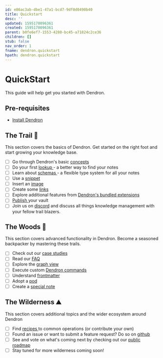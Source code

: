 ```yaml
---
id: e86ac3ab-dbe1-47a1-bcd7-9df0d0490b40
title: Quickstart
desc: ''
updated: 1595170096361
created: 1595170096361
parent: b0fe6ef7-1553-4280-bc45-a71824c2ce36
children: []
stub: false
nav_order: 1
fname: dendron.quickstart
hpath: dendron.quickstart
---
```

# QuickStart

This guide will help get you started with Dendron. 

## Pre-requisites

- [Install Dendron ](d95b93bf-5e6f-4dd0-b7d7-c8e29e061876)
  <!-- - Get familiar with the [basics](https://code.visualstudio.com/docs/editor/codebasics) of VSCode, an open source [IDE](https://www.codecademy.com/articles/what-is-an-ide) from Microsoft (and what Dendron is built on top of)  -->

## The Trail 🥾

This section covers the basics of Dendron. Get started on the right foot and start growing your knowledge base. 

- [ ] Go through Dendron's basic [concepts ](c6fd6bc4-7f75-4cbb-8f34-f7b99bfe2d50)
- [ ] Do your first [lookup ](a7c3a810-28c8-4b47-96a6-8156b1524af3) - a better way to find your notes
- [ ] Learn about [schemas ](c5e5adde-5459-409b-b34d-a0d75cbb1052) - a flexible type system for all your notes
- [ ] Use a [snippet ](9eca1992-7540-4d9d-97fb-328b27748b2c)
- [ ] Insert an [image ](a91fd8da-6895-49fe-8164-a17acd8d9a17)
- [ ] Create some [links ](3472226a-ff3c-432d-bf5d-10926f39f6c2)
- [ ] Explore additional features from [Dendron's bundled extensions ](301e4129-6933-4be7-a4bd-8125171360d8)
- [ ] [Publish ](73d395c9-5041-4d0d-9db7-080d9586136e) your vault 
- [ ] Join us on [discord](https://discord.com/invite/6j85zNX) and discuss all things knowledge management with your fellow trail blazers.

## The Woods 🌲

This section covers advanced functionality in Dendron. Become a seasoned backpacker by mastering these trails.

- [ ] Check out our [case studies ](34ee4bcf-60e9-4031-a4c0-26113b5acb80)
- [ ] Read our [FAQ ](683740e3-70ce-4a47-a1f4-1f140e80b558)
- [ ] Explore the [graph view ](587e6d62-3c5b-49b0-aedc-02f62f0448e6)
- [ ] Execute custom [Dendron commands ](eea2b078-1acc-4071-a14e-18299fc28f47)
- [ ] Understand [frontmatter ](ffec2853-c0e0-4165-a368-339db12c8e4b)
- [ ] Adopt a [pod ](66727a39-d0a7-449b-a10d-f6c438185d7f)
- [ ] Create a [special note ](5c213aa6-e4ba-49e8-85c5-1bdcb33ce202)

## The Wilderness ⛰️

This section covers additional topics and the wider ecosystem around Dendron

- [ ] Find [recipes ](401c5889-20ae-4b3a-8468-269def4b4865) to common operations (or contribute your own)
- [ ] Found an issue or want to submit a feature request? Do so on [github](https://github.com/dendronhq/dendron/issues)
- [ ] See and vote on what's coming next by checking out our [public roadmap](https://github.com/orgs/dendronhq/projects/1)
- [ ] Stay tuned for more wilderness coming soon!

